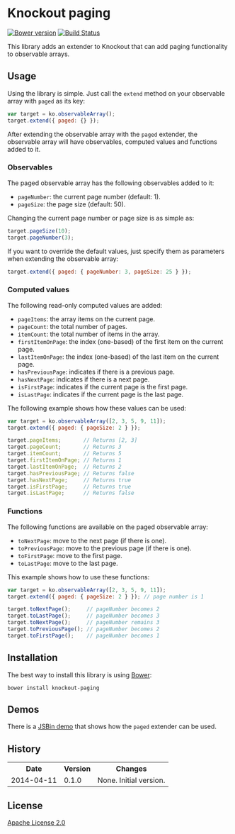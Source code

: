 # Knockout paging

[![Bower version](https://badge.fury.io/bo/knockout-paging.svg)](http://badge.fury.io/bo/knockout-paging) 
[![Build Status](https://travis-ci.org/ErikSchierboom/knockout-paging.svg?branch=readme)](https://travis-ci.org/ErikSchierboom/knockout-paging)

This library adds an extender to Knockout that can add paging functionality to observable arrays.

## Usage

Using the library is simple. Just call the `extend` method on your observable array with `paged` as its key:

```js
var target = ko.observableArray();
target.extend({ paged: {} });
```

After extending the observable array with the `paged` extender, the observable array will have observables, computed values and functions added to it.

### Observables

The paged observable array has the following observables added to it:

* `pageNumber`: the current page number (default: 1).
* `pageSize`: the page size (default: 50).

Changing the current page number or page size is as simple as:

```js
target.pageSize(10);
target.pageNumber(3);
```

If you want to override the default values, just specify them as parameters when extending the observable array:

```js
target.extend({ paged: { pageNumber: 3, pageSize: 25 } });
```

### Computed values

The following read-only computed values are added: 

* `pageItems`: the array items on the current page.
* `pageCount`: the total number of pages.
* `itemCount`: the total number of items in the array.
* `firstItemOnPage`: the index (one-based) of the first item on the current page.
* `lastItemOnPage`: the index (one-based) of the last item on the current page. 
* `hasPreviousPage`: indicates if there is a previous page.
* `hasNextPage`: indicates if there is a next page.
* `isFirstPage`: indicates if the current page is the first page.
* `isLastPage`:  indicates if the current page is the last page.

The following example shows how these values can be used:

```js
var target = ko.observableArray([2, 3, 5, 9, 11]);
target.extend({ paged: { pageSize: 2 } });

target.pageItems;       // Returns [2, 3]
target.pageCount;       // Returns 3
target.itemCount;       // Returns 5
target.firstItemOnPage; // Returns 1
target.lastItemOnPage;  // Returns 2
target.hasPreviousPage; // Returns false
target.hasNextPage;     // Returns true
target.isFirstPage;     // Returns true
target.isLastPage;      // Returns false
```

### Functions

The following functions are available on the paged observable array:

* `toNextPage`: move to the next page (if there is one).
* `toPreviousPage`: move to the previous page (if there is one).
* `toFirstPage`: move to the first page.
* `toLastPage`: move to the last page.

This example shows how to use these functions:

```js
var target = ko.observableArray([2, 3, 5, 9, 11]);
target.extend({ paged: { pageSize: 2 } }); // page number is 1

target.toNextPage();     // pageNumber becomes 2
target.toLastPage();     // pageNumber becomes 3
target.toNextPage();     // pageNumber remains 3
target.toPreviousPage(); // pageNumber becomes 2
target.toFirstPage();    // pageNumber becomes 1
```

## Installation
The best way to install this library is using [Bower](http://bower.io/):

    bower install knockout-paging

## Demos
There is a [JSBin demo](http://jsbin.com/liruyo/) that shows how the `paged` extender can be used.

## History
<table>
  <tr>
     <th>Date</th>
     <th>Version</th>
     <th>Changes</th>
  </tr>
  <tr>
     <td>2014-04-11</td>
     <td>0.1.0</td>
     <td>None. Initial version.</td>
  </tr>
</table>

## License
[Apache License 2.0](LICENSE)
